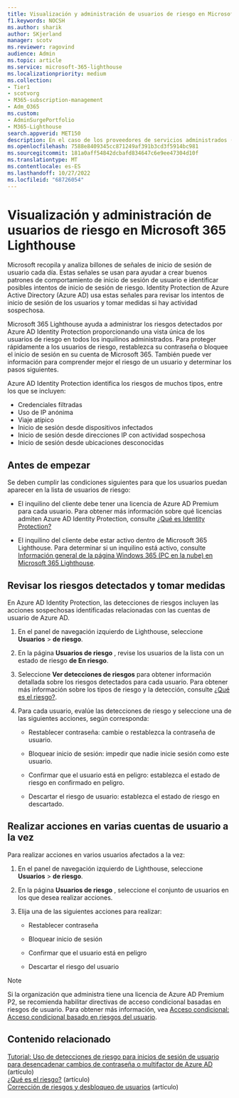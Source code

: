 ```yaml
---
title: Visualización y administración de usuarios de riesgo en Microsoft 365 Lighthouse
f1.keywords: NOCSH
ms.author: sharik
author: SKjerland
manager: scotv
ms.reviewer: ragovind
audience: Admin
ms.topic: article
ms.service: microsoft-365-lighthouse
ms.localizationpriority: medium
ms.collection:
- Tier1
- scotvorg
- M365-subscription-management
- Adm_O365
ms.custom:
- AdminSurgePortfolio
- M365-Lighthouse
search.appverid: MET150
description: En el caso de los proveedores de servicios administrados (MSP) que usan Microsoft 365 Lighthouse, obtenga información sobre cómo ver y administrar usuarios de riesgo.
ms.openlocfilehash: 7588e8409345cc871249af391b3cd3f5914bc981
ms.sourcegitcommit: 181a0aff54842dcbafd834647c6e9ee47304d10f
ms.translationtype: MT
ms.contentlocale: es-ES
ms.lasthandoff: 10/27/2022
ms.locfileid: "68726054"
---
```

# <a name="view-and-manage-risky-users-in-microsoft-365-lighthouse"></a>Visualización y administración de usuarios de riesgo en Microsoft 365 Lighthouse

Microsoft recopila y analiza billones de señales de inicio de sesión de usuario cada día. Estas señales se usan para ayudar a crear buenos patrones de comportamiento de inicio de sesión de usuario e identificar posibles intentos de inicio de sesión de riesgo. Identity Protection de Azure Active Directory (Azure AD) usa estas señales para revisar los intentos de inicio de sesión de los usuarios y tomar medidas si hay actividad sospechosa.

Microsoft 365 Lighthouse ayuda a administrar los riesgos detectados por Azure AD Identity Protection proporcionando una vista única de los usuarios de riesgo en todos los inquilinos administrados. Para proteger rápidamente a los usuarios de riesgo, restablezca su contraseña o bloquee el inicio de sesión en su cuenta de Microsoft 365. También puede ver información para comprender mejor el riesgo de un usuario y determinar los pasos siguientes.

Azure AD Identity Protection identifica los riesgos de muchos tipos, entre los que se incluyen:

- Credenciales filtradas
- Uso de IP anónima
- Viaje atípico
- Inicio de sesión desde dispositivos infectados
- Inicio de sesión desde direcciones IP con actividad sospechosa
- Inicio de sesión desde ubicaciones desconocidas

## <a name="before-you-begin"></a>Antes de empezar

Se deben cumplir las condiciones siguientes para que los usuarios puedan aparecer en la lista de usuarios de riesgo:

- El inquilino del cliente debe tener una licencia de Azure AD Premium para cada usuario. Para obtener más información sobre qué licencias admiten Azure AD Identity Protection, consulte [¿Qué es Identity Protection?](/azure/active-directory/identity-protection/overview-identity-protection)

- El inquilino del cliente debe estar activo dentro de Microsoft 365 Lighthouse. Para determinar si un inquilino está activo, consulte [Información general de la página Windows 365 (PC en la nube) en Microsoft 365 Lighthouse](m365-lighthouse-tenant-list-overview.md).

## <a name="review-detected-risks-and-take-action"></a>Revisar los riesgos detectados y tomar medidas

En Azure AD Identity Protection, las detecciones de riesgos incluyen las acciones sospechosas identificadas relacionadas con las cuentas de usuario de Azure AD.

1. En el panel de navegación izquierdo de Lighthouse, seleccione **Usuarios** > **de riesgo**.

2. En la página **Usuarios de riesgo** , revise los usuarios de la lista con un estado de riesgo **de En riesgo**.

3. Seleccione **Ver detecciones de riesgos** para obtener información detallada sobre los riesgos detectados para cada usuario. Para obtener más información sobre los tipos de riesgo y la detección, consulte [¿Qué es el riesgo?](/azure/active-directory/identity-protection/concept-identity-protection-risks).

4. Para cada usuario, evalúe las detecciones de riesgo y seleccione una de las siguientes acciones, según corresponda:

    - Restablecer contraseña: cambie o restablezca la contraseña de usuario.

    - Bloquear inicio de sesión: impedir que nadie inicie sesión como este usuario.

    - Confirmar que el usuario está en peligro: establezca el estado de riesgo en confirmado en peligro.

    - Descartar el riesgo de usuario: establezca el estado de riesgo en descartado.

## <a name="take-action-on-multiple-user-accounts-at-once"></a>Realizar acciones en varias cuentas de usuario a la vez

Para realizar acciones en varios usuarios afectados a la vez:

1. En el panel de navegación izquierdo de Lighthouse, seleccione **Usuarios** > **de riesgo**.

2. En la página **Usuarios de riesgo** , seleccione el conjunto de usuarios en los que desea realizar acciones.

3. Elija una de las siguientes acciones para realizar:

    - Restablecer contraseña

    - Bloquear inicio de sesión

    - Confirmar que el usuario está en peligro

    - Descartar el riesgo del usuario

> [!NOTE]
> Si la organización que administra tiene una licencia de Azure AD Premium P2, se recomienda habilitar directivas de acceso condicional basadas en riesgos de usuario. Para obtener más información, vea [Acceso condicional: Acceso condicional basado en riesgos del usuario](/azure/active-directory/conditional-access/howto-conditional-access-policy-risk-user).

## <a name="related-content"></a>Contenido relacionado
[Tutorial: Uso de detecciones de riesgo para inicios de sesión de usuario para desencadenar cambios de contraseña o multifactor de Azure AD](/azure/active-directory/authentication/tutorial-risk-based-sspr-mfa) (artículo)\
[¿Qué es el riesgo?](/azure/active-directory/identity-protection/concept-identity-protection-risks) (artículo) \
[Corrección de riesgos y desbloqueo de usuarios](/azure/active-directory/identity-protection/howto-identity-protection-remediate-unblock) (artículo)